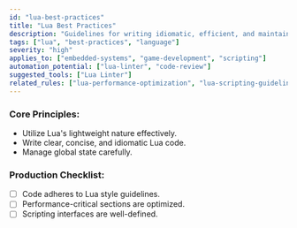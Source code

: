 ```yaml
---
id: "lua-best-practices"
title: "Lua Best Practices"
description: "Guidelines for writing idiomatic, efficient, and maintainable Lua code."
tags: ["lua", "best-practices", "language"]
severity: "high"
applies_to: ["embedded-systems", "game-development", "scripting"]
automation_potential: ["lua-linter", "code-review"]
suggested_tools: ["Lua Linter"]
related_rules: ["lua-performance-optimization", "lua-scripting-guidelines"]
---
```


### Core Principles:
- Utilize Lua's lightweight nature effectively.
- Write clear, concise, and idiomatic Lua code.
- Manage global state carefully.

### Production Checklist:
- [ ] Code adheres to Lua style guidelines.
- [ ] Performance-critical sections are optimized.
- [ ] Scripting interfaces are well-defined.
